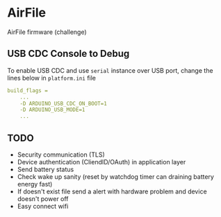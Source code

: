 # AirFile

 AirFile firmware (challenge)

## USB CDC Console to Debug

To enable USB CDC and use `serial` instance over USB port, change the lines below in `platform.ini` file

```yaml
build_flags =
    ...
    -D ARDUINO_USB_CDC_ON_BOOT=1
    -D ARDUINO_USB_MODE=1
    ...
```

## TODO

- Security communication (TLS)
- Device authentication (CliendID/OAuth) in application layer
- Send battery status
- Check wake up sanity (reset by watchdog timer can draining battery energy fast)
- If doesn't exist file send a alert with hardware problem and device doesn't power off
- Easy connect wifi
